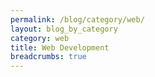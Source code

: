 ```yaml
---
permalink: /blog/category/web/
layout: blog_by_category
category: web
title: Web Development
breadcrumbs: true
---
```

